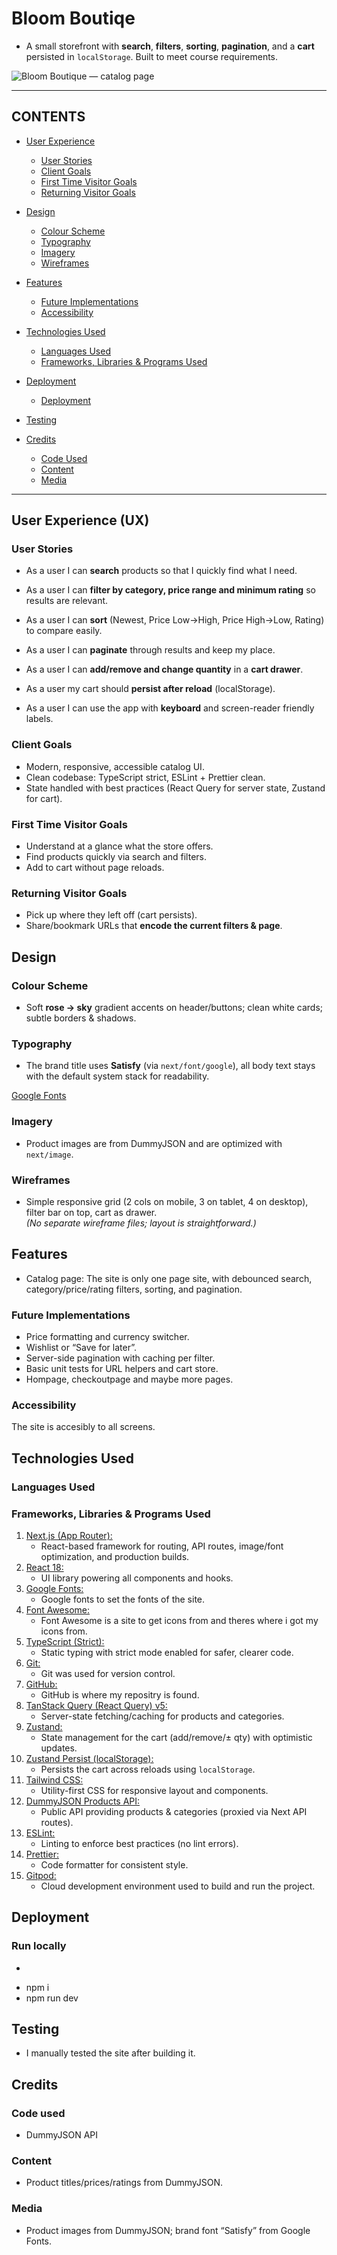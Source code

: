 # Bloom Boutiqe

- A small storefront with **search**, **filters**, **sorting**, **pagination**, and a **cart** persisted in `localStorage`. Built to meet course requirements.


![Bloom Boutique — catalog page](./docs/bloom.png)

---

## CONTENTS

* [User Experience](#user-experience-ux)
  * [User Stories](#user-stories)
  * [Client Goals](#client-goals)
  * [First Time Visitor Goals](#first-time-visitor-goals)
  * [Returning Visitor Goals](#returning-visitor-goals)


* [Design](#design)
  * [Colour Scheme](#colour-scheme)
  * [Typography](#typography)
  * [Imagery](#imagery)
  * [Wireframes](#wireframes)

* [Features](#features)
  * [Future Implementations](#future-implementations)
  * [Accessibility](#accessibility)

* [Technologies Used](#technologies-used)
  * [Languages Used](#languages-used)
  * [Frameworks, Libraries & Programs Used](#frameworks-libraries--programs-used)

* [Deployment](#deployment)
  * [Deployment](#deployment)

* [Testing](#testing)

* [Credits](#credits)
  * [Code Used](#code-used)
  * [Content](#content)
  * [Media](#media)

---

## User Experience (UX)

### User Stories

- As a user I can **search** products so that I quickly find what I need.

- As a user I can **filter by category, price range and minimum rating** so results are relevant.

- As a user I can **sort** (Newest, Price Low→High, Price High→Low, Rating) to compare easily.

- As a user I can **paginate** through results and keep my place.

- As a user I can **add/remove and change quantity** in a **cart drawer**.

- As a user my cart should **persist after reload** (localStorage).

- As a user I can use the app with **keyboard** and screen-reader friendly labels.


### Client Goals

- Modern, responsive, accessible catalog UI.
- Clean codebase: TypeScript strict, ESLint + Prettier clean.
- State handled with best practices (React Query for server state, Zustand for cart).

### First Time Visitor Goals

- Understand at a glance what the store offers.
- Find products quickly via search and filters.
- Add to cart without page reloads.

### Returning Visitor Goals

- Pick up where they left off (cart persists).
- Share/bookmark URLs that **encode the current filters & page**.


## Design

### Colour Scheme

- Soft **rose → sky** gradient accents on header/buttons; clean white cards; subtle borders & shadows.

### Typography

- The brand title uses **Satisfy** (via `next/font/google`), all body text stays with the default system stack for readability.

[Google Fonts]('https://fonts.googleapis.com/css2?family=Satisfy&family=Sirivennela&display=swap')

### Imagery

- Product images are from DummyJSON and are optimized with `next/image`.

### Wireframes

- Simple responsive grid (2 cols on mobile, 3 on tablet, 4 on desktop), filter bar on top, cart as drawer.  
_(No separate wireframe files; layout is straightforward.)_


## Features

 * Catalog page: The site is only one page site, with debounced search, category/price/rating filters, sorting, and pagination.

### Future Implementations

- Price formatting and currency switcher.
- Wishlist or “Save for later”.
- Server-side pagination with caching per filter.
- Basic unit tests for URL helpers and cart store.
- Hompage, checkoutpage and maybe more pages.

### Accessibility

The site is accesibly to all screens.

## Technologies Used

### Languages Used

### Frameworks, Libraries & Programs Used

1. [Next.js (App Router):](https://nextjs.org/)
    - React-based framework for routing, API routes, image/font optimization, and production builds.
1. [React 18:](https://react.dev/)
    - UI library powering all components and hooks.
1. [Google Fonts:](https://fonts.google.com/)
    - Google fonts to set the fonts of the site.
1. [Font Awesome:](https://fontawesome.com/)
    - Font Awesome is a site to get icons from and theres where i got my icons from.
1. [TypeScript (Strict):](https://www.typescriptlang.org/)
    - Static typing with strict mode enabled for safer, clearer code.
1. [Git:](https://git-scm.com/)
    - Git was used for version control.
1. [GitHub:](https://github.com/)
    - GitHub is where my repositry is found.
1.  [TanStack Query (React Query) v5:](https://tanstack.com/query/latest)
    - Server-state fetching/caching for products and categories. 
1. [Zustand:](https://github.com/pmndrs/zustand)
    - State management for the cart (add/remove/± qty) with optimistic updates.
1. [Zustand Persist (localStorage):](https://github.com/pmndrs/zustand#persist-middleware)
    - Persists the cart across reloads using `localStorage`.
1. [Tailwind CSS:](https://tailwindcss.com/)
    - Utility-first CSS for responsive layout and components.
1. [DummyJSON Products API:](https://dummyjson.com/)
    - Public API providing products & categories (proxied via Next API routes).
1. [ESLint:](https://eslint.org/)
    - Linting to enforce best practices (no lint errors).
1. [Prettier:](https://prettier.io/)
    - Code formatter for consistent style.
1. [Gitpod:](https://www.gitpod.io/)
    - Cloud development environment used to build and run the project.


## Deployment 

### Run locally
 - ```bash
 - npm i
 - npm run dev

## Testing

- I manually tested the site after building it.

## Credits

### Code used 

- DummyJSON API

### Content

- Product titles/prices/ratings from DummyJSON.

### Media

- Product images from DummyJSON; brand font “Satisfy” from Google Fonts.



